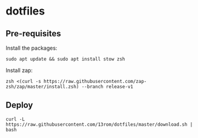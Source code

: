 # dotfiles

## Pre-requisites

Install the packages:

```shell
sudo apt update && sudo apt install stow zsh
```

Install zap:

```shell
zsh <(curl -s https://raw.githubusercontent.com/zap-zsh/zap/master/install.zsh) --branch release-v1
```

## Deploy

```shell
curl -L https://raw.githubusercontent.com/13rom/dotfiles/master/download.sh | bash
```
